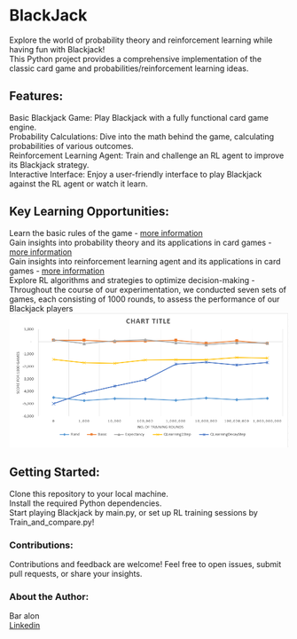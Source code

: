 # BlackJack
Explore the world of probability theory and reinforcement learning while having fun with Blackjack!    
This Python project provides a comprehensive implementation of the classic card game and probabilities/reinforcement learning ideas.    

## Features:

Basic Blackjack Game: Play Blackjack with a fully functional card game engine.   
Probability Calculations: Dive into the math behind the game, calculating probabilities of various outcomes.  
Reinforcement Learning Agent: Train and challenge an RL agent to improve its Blackjack strategy.   
Interactive Interface: Enjoy a user-friendly interface to play Blackjack against the RL agent or watch it learn.  

## Key Learning Opportunities:

Learn the basic rules of the game - [more information](https://github.com/Bar-A-94/BlackJack/tree/master/Game)    
Gain insights into probability theory and its applications in card games - [more information](https://github.com/Bar-A-94/BlackJack/tree/master/Players/TablesPlayers)    
Gain insights into reinforcement learning agent and its applications in card games  - [more information](https://github.com/Bar-A-94/BlackJack/tree/master/Players/RLPlayers)     
Explore RL algorithms and strategies to optimize decision-making - Throughout the course of our experimentation, we conducted seven sets of games, each consisting of 1000 rounds, to assess the performance of our Blackjack players
![Comparison graph](https://github.com/Bar-A-94/BlackJack/blob/master/compare/compare%201000%20games%20for%20each%20training%20session.png?raw=true)
## Getting Started:

Clone this repository to your local machine.  
Install the required Python dependencies.  
Start playing Blackjack by main.py, or set up RL training sessions by Train_and_compare.py!   

### Contributions:
Contributions and feedback are welcome! Feel free to open issues, submit pull requests, or share your insights.  

### About the Author:
Bar alon   
[Linkedin](https://www.linkedin.com/in/bar-alon-037201228/)
